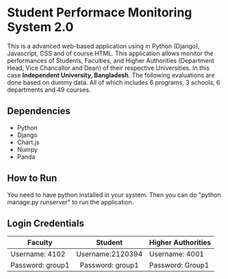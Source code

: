# Student Performace Monitoring System 2.0

This is a advanced web-based application using in Python (Django), Javascript, CSS and of course HTML. This application allows monitor the performances of Students, Faculties, and Higher Authorities (Department Head, Vice Chancallor and Dean) of their respective Universities. In this case **Independent University, Bangladesh**. The following evaluations are done based on dummy data. All of which includes 6 programs, 3 schools, 6 departments and 49 courses.


## Dependencies
* Python
* Django
* Chart.js
* Numpy
* Panda

## How to Run
You need to have python installed in your system. Then you can do "python manage.py runserver" to run the application.

## Login Credentials

| Faculty       | Student          | Higher Authorities  |
| ------------- |:-------------:| -----|
| Username: 4102 | Username:2120394 | Username: 4001 |
| Password: group1    | Password: group1      | Password: Group1 |






